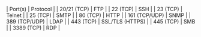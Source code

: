 | Port(s) |	Protocol |
| 20/21 (TCP) |	FTP |
| 22 (TCP) |	SSH |
| 23 (TCP) |	Telnet |
| 25 (TCP) |	SMTP |
| 80 (TCP) 	| HTTP |
| 161 (TCP/UDP) |	SNMP |
| 389 (TCP/UDP) |	LDAP |
| 443 (TCP) |	SSL/TLS (HTTPS) |
| 445 (TCP) |	SMB |
| 3389 (TCP) |	RDP | 
